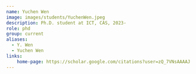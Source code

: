 ```yaml
---
name: Yuchen Wen
image: images/students/YuchenWen.jpeg
description: Ph.D. student at ICT, CAS, 2023-
role: phd
group: current
aliases:
  - Y. Wen
  - Yuchen Wen
links:
    home-page: https://scholar.google.com/citations?user=zQ_7VNsAAAAJ 
---
```


